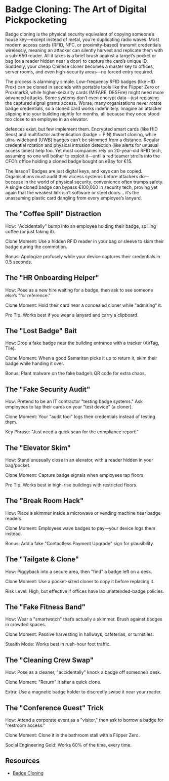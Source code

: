 # Badge Cloning: The Art of Digital Pickpocketing

Badge cloning is the physical security equivalent of copying someone’s house key—except instead of metal, you’re 
duplicating radio waves. Most modern access cards (RFID, NFC, or proximity-based) transmit credentials wirelessly, 
meaning an attacker can silently harvest and replicate them with a sub-€50 reader. All it takes is a brief brush 
against a target’s pocket or bag (or a reader hidden near a door) to capture the card’s unique ID. Suddenly, your 
cheap Chinese cloner becomes a master key to offices, server rooms, and even high-security areas—no forced entry 
required.

The process is alarmingly simple. Low-frequency RFID badges (like HID Prox) can be cloned in seconds with portable 
tools like the Flipper Zero or Proxmark3, while higher-security cards (MIFARE, DESFire) might need more advanced 
attacks. Some systems don’t even encrypt data—just replaying the captured signal grants access. Worse, many 
organisations never rotate badge credentials, so a cloned card works indefinitely. Imagine an attacker slipping 
into your building nightly for months, all because they once stood too close to an employee in an elevator.

defences exist, but few implement them. Encrypted smart cards (like HID Seos) and multifactor authentication 
(badge + PIN) thwart cloning, while ultra-wideband (UWB) badges can’t be skimmed from a distance. Regular 
credential rotation and physical intrusion detection (like alerts for unusual access times) help too. Yet most 
companies rely on 20-year-old RFID tech, assuming no one will bother to exploit it—until a red teamer strolls 
into the CFO’s office holding a cloned badge bought on eBay for €15.

The lesson? Badges are just digital keys, and keys can be copied. Organisations must audit their access systems 
before attackers do—because in the world of physical security, convenience often trumps safety. A single cloned 
badge can bypass €100,000 in security tech, proving yet again that the weakest link isn’t software or steel doors… 
it’s the unassuming plastic card dangling from every employee’s lanyard.

## The "Coffee Spill" Distraction

How: "Accidentally" bump into an employee holding their badge, spilling coffee (or just faking it).

Clone Moment: Use a hidden RFID reader in your bag or sleeve to skim their badge during the commotion.

Bonus: Apologize profusely while your device captures their credentials in 0.5 seconds.

## The "HR Onboarding Helper"

How: Pose as a new hire waiting for a badge, then ask to see someone else’s "for reference."

Clone Moment: Hold their card near a concealed cloner while "admiring" it.

Pro Tip: Works best if you wear a lanyard and carry a clipboard.

## The "Lost Badge" Bait

How: Drop a fake badge near the building entrance with a tracker (AirTag, Tile).

Clone Moment: When a good Samaritan picks it up to return it, skim their badge while handing it over.

Bonus: Plant malware on the fake badge’s QR code for extra chaos.

## The "Fake Security Audit"

How: Pretend to be an IT contractor "testing badge systems." Ask employees to tap their cards on your "test device" (a cloner).

Clone Moment: Your "audit tool" logs their credentials instead of testing them.

Key Phrase: "Just need a quick scan for the compliance report!"

## The "Elevator Skim"

How: Stand unusually close in an elevator, with a reader hidden in your bag/pocket.

Clone Moment: Capture badge signals when employees tap floors.

Pro Tip: Works best in high-rise buildings with restricted floors.

## The "Break Room Hack"

How: Place a skimmer inside a microwave or vending machine near badge readers.

Clone Moment: Employees wave badges to pay—your device logs them instead.

Bonus: Add a fake "Contactless Payment Upgrade" sign for plausibility.

## The "Tailgate & Clone"

How: Piggyback into a secure area, then "find" a badge left on a desk.

Clone Moment: Use a pocket-sized cloner to copy it before replacing it.

Risk Level: High, but effective if offices have lax unattended-badge policies.

## The "Fake Fitness Band"

How: Wear a "smartwatch" that’s actually a skimmer. Brush against badges in crowded spaces.

Clone Moment: Passive harvesting in hallways, cafeterias, or turnstiles.

Stealth Mode: Works best in rush-hour foot traffic.

## The "Cleaning Crew Swap"

How: Pose as a cleaner, "accidentally" knock a badge off someone’s desk.

Clone Moment: "Return" it after a quick clone.

Extra: Use a magnetic badge holder to discreetly swipe it near your reader.

## The "Conference Guest" Trick

How: Attend a corporate event as a "visitor," then ask to borrow a badge for "restroom access."

Clone Moment: Clone it in the bathroom stall with a Flipper Zero.

Social Engineering Gold: Works 60% of the time, every time.

## Resources

* [Badge Cloning](https://hack.technoherder.com/badge-cloning/)